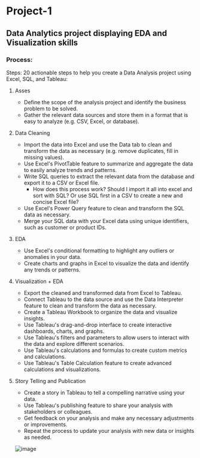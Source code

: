 # Project-1
## Data Analytics project displaying EDA and Visualization skills
### Process:
Steps:
20 actionable steps to help you create a Data Analysis project using Excel, SQL, and Tableau:

1. Asses
    * Define the scope of the analysis project and identify the business problem to be solved.
    * Gather the relevant data sources and store them in a format that is easy to analyze (e.g. CSV, Excel, or database).
2. Data Cleaning
    * Import the data into Excel and use the Data tab to clean and transform the data as necessary (e.g. remove duplicates, fill in missing values).
    * Use Excel's PivotTable feature to summarize and aggregate the data to easily analyze trends and patterns.
    * Write SQL queries to extract the relevant data from the database and export it to a CSV or Excel file.
        * How does this process work? Should I import it all into excel and sort with SQL? Or use SQL first in a CSV to create a new and concise Excel file?
    * Use Excel's Power Query feature to clean and transform the SQL data as necessary.
    * Merge your SQL data with your Excel data using unique identifiers, such as customer or product IDs.
3. EDA
    * Use Excel's conditional formatting to highlight any outliers or anomalies in your data.
    * Create charts and graphs in Excel to visualize the data and identify any trends or patterns.
4. Visualization + EDA
    * Export the cleaned and transformed data from Excel to Tableau.
    * Connect Tableau to the data source and use the Data Interpreter feature to clean and transform the data as necessary.
    * Create a Tableau Workbook to organize the data and visualize insights.
    * Use Tableau's drag-and-drop interface to create interactive dashboards, charts, and graphs.
    * Use Tableau's filters and parameters to allow users to interact with the data and explore different scenarios.
    * Use Tableau's calculations and formulas to create custom metrics and calculations.
    * Use Tableau's Table Calculation feature to create advanced calculations and visualizations.
5. Story Telling and Publication
    * Create a story in Tableau to tell a compelling narrative using your data.
    * Use Tableau's publishing feature to share your analysis with stakeholders or colleagues.
    * Get feedback on your analysis and make any necessary adjustments or improvements.
    * Repeat the process to update your analysis with new data or insights as needed.
    
    ![image](https://user-images.githubusercontent.com/70561045/236584304-92d1f8f1-7596-43e8-a989-c7d5300909cc.png)

